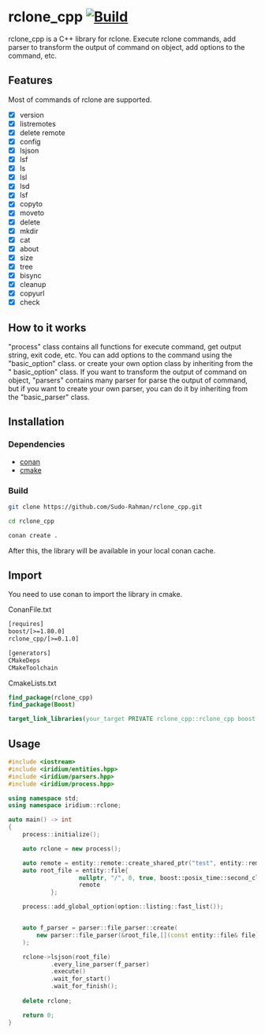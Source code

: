 # rclone_cpp [![Build](https://github.com/Sudo-Rahman/rclone_cpp/actions/workflows/conan-test.yml/badge.svg)](https://github.com/Sudo-Rahman/rclone_cpp/actions/workflows/conan-test.yml)

rclone_cpp is a C++ library for rclone. Execute rclone commands, add parser to transform the output of command on object,
add options to the command, etc.

## Features

Most of commands of rclone are supported.

- [x] version
- [x] listremotes
- [x] delete remote
- [x] config
- [x] lsjson
- [x] lsf
- [x] ls
- [x] lsl
- [x] lsd
- [x] lsf
- [x] copyto
- [x] moveto
- [x] delete
- [x] mkdir
- [x] cat
- [x] about
- [x] size
- [x] tree
- [x] bisync
- [x] cleanup
- [x] copyurl
- [x] check

## How to it works

"process" class contains all functions for execute command, get output string, exit code, etc.
You can add options to the command using the "basic_option" class. or create your own option class by inheriting from the "
basic_option" class.
If you want to transform the output of command on object, "parsers" contains many parser for parse the output of
command, but if you want to create your own parser, you can do it by inheriting from the "basic_parser" class.

## Installation

### Dependencies

- [conan](https://conan.io/)
- [cmake](https://cmake.org/)

### Build

```bash
git clone https://github.com/Sudo-Rahman/rclone_cpp.git

cd rclone_cpp

conan create .
```
After this, the library will be available in your local conan cache.

## Import
You need to use conan to import the library in cmake.

ConanFile.txt
```txt
[requires]
boost/[>=1.80.0]
rclone_cpp/[>=0.1.0]

[generators]
CMakeDeps
CMakeToolchain
```

CmakeLists.txt
```cmake
find_package(rclone_cpp)
find_package(Boost)

target_link_libraries(your_target PRIVATE rclone_cpp::rclone_cpp boost::boost)
```

## Usage

```cpp
#include <iostream>
#include <iridium/entities.hpp>
#include <iridium/parsers.hpp>
#include <iridium/process.hpp>

using namespace std;
using namespace iridium::rclone;

auto main() -> int
{
	process::initialize();

	auto rclone = new process();

	auto remote = entity::remote::create_shared_ptr("test", entity::remote::remote_type::google_drive, "");
	auto root_file = entity::file{
					nullptr, "/", 0, true, boost::posix_time::second_clock::local_time(),
					remote
			};

	process::add_global_option(option::listing::fast_list());


	auto f_parser = parser::file_parser::create(
		new parser::file_parser(&root_file,[](const entity::file& file) { std::cout << file << std::endl; })
	);

	rclone->lsjson(root_file)
			.every_line_parser(f_parser)
			.execute()
			.wait_for_start()
			.wait_for_finish();
			
	delete rclone;

	return 0;
}
```